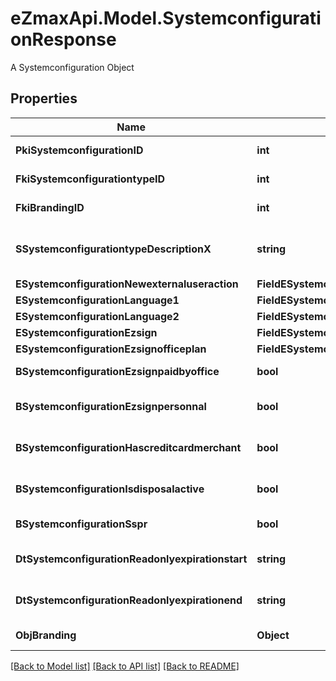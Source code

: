 # eZmaxApi.Model.SystemconfigurationResponse
A Systemconfiguration Object

## Properties

Name | Type | Description | Notes
------------ | ------------- | ------------- | -------------
**PkiSystemconfigurationID** | **int** | The unique ID of the Systemconfiguration | 
**FkiSystemconfigurationtypeID** | **int** | The unique ID of the Systemconfigurationtype | 
**FkiBrandingID** | **int** | The unique ID of the Branding | [optional] 
**SSystemconfigurationtypeDescriptionX** | **string** | The description of the Systemconfigurationtype in the language of the requester | 
**ESystemconfigurationNewexternaluseraction** | **FieldESystemconfigurationNewexternaluseraction** |  | 
**ESystemconfigurationLanguage1** | **FieldESystemconfigurationLanguage1** |  | 
**ESystemconfigurationLanguage2** | **FieldESystemconfigurationLanguage2** |  | 
**ESystemconfigurationEzsign** | **FieldESystemconfigurationEzsign** |  | [optional] 
**ESystemconfigurationEzsignofficeplan** | **FieldESystemconfigurationEzsignofficeplan** |  | [optional] 
**BSystemconfigurationEzsignpaidbyoffice** | **bool** | Whether if Ezsign is paid by the company or not | [optional] 
**BSystemconfigurationEzsignpersonnal** | **bool** | Whether if we allow the creation of personal files in eZsign | 
**BSystemconfigurationHascreditcardmerchant** | **bool** | Whether there is a creditcard merchant configured or not | [optional] 
**BSystemconfigurationIsdisposalactive** | **bool** | Whether is Disposal processus is active or not | [optional] 
**BSystemconfigurationSspr** | **bool** | Whether if we allow SSPR | 
**DtSystemconfigurationReadonlyexpirationstart** | **string** | The start date where the system will be in read only | [optional] 
**DtSystemconfigurationReadonlyexpirationend** | **string** | The end date where the system will be in read only | [optional] 
**ObjBranding** | **Object** | A Custom Branding Object | [optional] 

[[Back to Model list]](../README.md#documentation-for-models) [[Back to API list]](../README.md#documentation-for-api-endpoints) [[Back to README]](../README.md)

